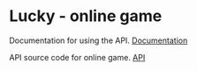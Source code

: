 # Lucky - online game

Documentation for using the API.
[Documentation](https://lucky-online-game-api.herokuapp.com/api-docs/)

API source code for online game.
[API](https://github.com/bohdan-strilets/lucky-online-game-api)
